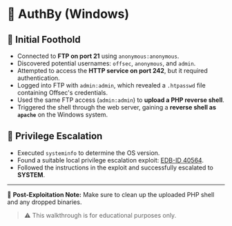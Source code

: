 # 🏴 AuthBy (Windows)

## 🧠 Initial Foothold

- Connected to **FTP on port 21** using `anonymous:anonymous`.
- Discovered potential usernames: `offsec`, `anonymous`, and `admin`.
- Attempted to access the **HTTP service on port 242**, but it required authentication.
- Logged into FTP with `admin:admin`, which revealed a `.htpasswd` file containing Offsec's credentials.
- Used the same FTP access (`admin:admin`) to **upload a PHP reverse shell**.
- Triggered the shell through the web server, gaining a **reverse shell as `apache`** on the Windows system.

## 🚀 Privilege Escalation

- Executed `systeminfo` to determine the OS version.
- Found a suitable local privilege escalation exploit: [EDB-ID 40564](https://www.exploit-db.com/exploits/40564).
- Followed the instructions in the exploit and successfully escalated to **SYSTEM**.

---

🧼 **Post-Exploitation Note:**
Make sure to clean up the uploaded PHP shell and any dropped binaries.

> ⚠️ This walkthrough is for educational purposes only.
